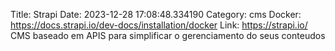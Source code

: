 Title: Strapi
Date: 2023-12-28 17:08:48.334190
Category: cms
Docker: https://docs.strapi.io/dev-docs/installation/docker
Link: https://strapi.io/
CMS baseado em APIS para simplificar o gerenciamento do seus conteudos
